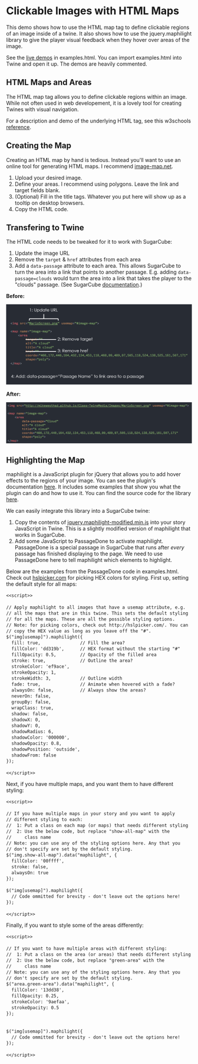 # Clickable Images with HTML Maps

This demo shows how to use the HTML map tag to define clickable regions of an image inside of a twine. It also shows how to use the jquery.maphilight library to give the player visual feedback when they hover over areas of the image.

See the [live demos](//mikewesthad.com/twine-resources/demos/html-maps/examples.html) in examples.html. You can import examples.html into Twine and open it up. The demos are heavily commented.

## HTML Maps and Areas

The HTML map tag allows you to define clickable regions within an image. While not often used in web developement, it is a lovely tool for creating Twines with visual navigation.

For a description and demo of the underlying HTML tag, see this w3schools [reference](http://www.w3schools.com/tags/tag_map.asp).

## Creating the Map

Creating an HTML map by hand is tedious. Instead you'll want to use an online tool for generating HTML maps. I recommend [image-map.net](https://www.image-map.net/).  

1. Upload your desired image.
2. Define your areas. I recommend using polygons. Leave the link and target fields blank. 
3. (Optional) Fill in the title tags. Whatever you put here will show up as a tooltip on desktop browsers.
4. Copy the HTML code.

## Transfering to Twine

The HTML code needs to be tweaked for it to work with SugarCube:

1. Update the image URL 
2. Remove the `target` & `href` attributes from each area
3. Add a `data-passage` attribute to each area. This allows SugarCube to turn the area into a link that points to another passage. E.g. adding `data-passage=clouds` would turn the area into a link that takes the player to the "clouds" passage. (See SugarCube [documentation](http://www.motoslave.net/sugarcube/2/docs/markup.html#html-attributes).)

**Before:**

![Before](images/map-before.png)

**After:**

![After](images/map-after.png)

## Highlighting the Map

maphilight is a JavaScript plugin for jQuery that allows you to add hover effects to the regions of your image. You can see the plugin's documentation [here](http://davidlynch.org/projects/maphilight/docs/). It includes some examples that show you what the plugin can do and how to use it. You can find the source code for the library [here](https://github.com/kemayo/maphilight).

We can easily integrate this library into a SugarCube twine:

1. Copy the contents of [jquery.maphilight-modified.min.js](jquery.maphilight-modified.min.js) into your story JavaScript in Twine. This is a slightly modified version of maphilight that works in SugarCube.
2. Add some JavaScript to PassageDone to activate maphilight. PassageDone is a special passage in SugarCube that runs after _every_ passage has finished displaying to the page. We need to use PassageDone here to tell maphilight which elements to highlight.

Below are the examples from the PassageDone code in examples.html. Check out [hslpicker.com](http://hslpicker.com/) for picking HEX colors for styling. First up, setting the default style for all maps:

```
<<script>>

// Apply maphilight to all images that have a usemap attribute, e.g.
// all the maps that are in this twine. This sets the default styling
// for all the maps. These are all the possible styling options.
// Note: for picking colors, check out http://hslpicker.com/. You can
// copy the HEX value as long as you leave off the "#".
$("img[usemap]").maphilight({
  fill: true,             	// Fill the area?
  fillColor: 'dd319b',    	// HEX format without the starting "#"
  fillOpacity: 0.5,       	// Opacity of the filled area
  stroke: true,           	// Outline the area?
  strokeColor: 'ef9ace',
  strokeOpacity: 1,
  strokeWidth: 3,			// Outline width
  fade: true,             	// Animate when hovered with a fade?
  alwaysOn: false,        	// Always show the areas?
  neverOn: false,
  groupBy: false,
  wrapClass: true,
  shadow: false,
  shadowX: 0,
  shadowY: 0,
  shadowRadius: 6,
  shadowColor: '000000',
  shadowOpacity: 0.8,
  shadowPosition: 'outside',
  shadowFrom: false
});

<</script>>
```  

Next, if you have multiple maps, and you want them to have different styling:

```
<<script>>

// If you have multiple maps in your story and you want to apply
// different styling to each:
//	1: Put a class on each map (or maps) that needs different styling
// 	2: Use the below code, but replace "show-all-map" with the 
//     class name
// Note: you can use any of the styling options here. Any that you
// don't specify are set by the default styling.
$("img.show-all-map").data("maphilight", {
  fillColor: '00ffff', 
  stroke: false,
  alwaysOn: true
});

$("img[usemap]").maphilight({
  // Code ommitted for brevity - don't leave out the options here!
});

<</script>>
```  

Finally, if you want to style some of the areas differently:

```
<<script>>

// If you want to have multiple areas with different styling:
//	1: Put a class on the area (or areas) that needs different styling
// 	2: Use the below code, but replace "green-area" with the 
//     class name
// Note: you can use any of the styling options here. Any that you
// don't specify are set by the default styling.
$("area.green-area").data("maphilight", {
  fillColor: '13dd38', 
  fillOpacity: 0.25,
  strokeColor: '9aefaa',
  strokeOpacity: 0.5
});


$("img[usemap]").maphilight({
  // Code ommitted for brevity - don't leave out the options here!
});

<</script>>
```  